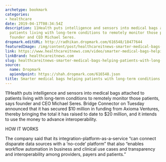 ```yaml
---
archetype: bookmark
categories:
- healthcare
date: 2019-04-17T08:34:54Z
description: 11Health puts intelligence and sensors into medical bags attached to
  patients living with long-term conditions to remotely monitor those patients, says
  founder and CEO Michael Seres.
dropmark.editURL: http://radhikan.dropmark.com/616548/18477644
featuredImage: /img/content/post/healthcareitnews-smarter-medical-bags-helping-patients-with-long-term-conditions.jpg
link: https://www.healthcareitnews.com/video/smarter-medical-bags-helping-patients-long-term-conditions
linkBrand: healthcareitnews.com
slug: healthcareitnews-smarter-medical-bags-helping-patients-with-long-term-conditions
source:
  name: Dropmark
  apiendpoint: https://shah.dropmark.com/616548.json
title: Smarter medical bags helping patients with long-term conditions
---
```

11Health puts intelligence and sensors into medical bags attached to patients living with long-term conditions to remotely monitor those patients, says founder and CEO Michael Seres. Bridge Connector on Tuesday announced that it has secured $10 million in funding from Axioma Ventures, thereby bringing the total it has raised to date to $20 million, and it intends to use the money to advance interoperability.

HOW IT WORKS

The company said that its integration-platform-as-a-service “can connect disparate data sources with a ‘no-code’ platform” that also “enables workflow automation in business and clinical use cases and transparency and interoperability among providers, payers and patients.”

